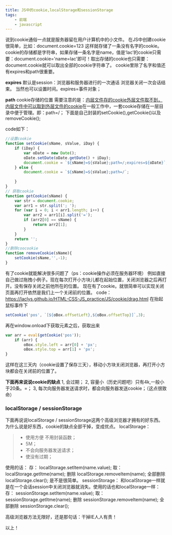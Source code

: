 ```yaml
---
title: JS中的cookie,localStorage和sessionStorage
tags: 
	- 前端 
	- javascript
---
```

说到cookie通俗一点就是服务器留在用户计算机中的小文件。
在JS中创建cookie很简单，比如：document.cookie=123 这样就存储了一条没有名字的cookie。
cookie的存储都是字符串，如果存储一条名字是name，值是‘lac’的cookie只需要：document.cookie='name=lac'即可！取出存储的cookie也只需要：
document.cookie就可以取出全部的cookie字符串了。
cookie里除了名字和值还有expires和path很重要。

**expires** 默认是session：浏览器和服务器进行的一次通话  浏览器关闭一次会话结束。
当然也可以设置时间。expires=事件对象；

**path** cookie存储的位置 需要注意的是：<u>内层文件存的cookie外层文件取不到，内层文件中可以取到外层文件的cookie</u>在一般工作中，一套cookie存储在一层目录中便于管理。即：path=/；
下面是自己封装的setCookie(),getCookie()以及removeCookie();
<!-- more -->
code如下：
```javascript
//设置cookie
function setCookie(sName, sValue, iDay) {
    if (iDay) {
        var oDate = new Date();
        oDate.setDate(oDate.getDate() + iDay);
        document.cookie = `${sName}=${sValue};path=/;expires=${oDate}`;
    } else {
        document.cookie = `${sName}=${sValue};path=/`;
    
    }
}
// 获取cookie
function getCookie(sName) {
    var str = document.cookie;
    var arr1 = str.split('; ');
    for (var i = 0; i < arr1.length; i++) {
        var arr2 = arr1[i].split('=');
        if (arr2[0] == sName) {
            return arr2[1];
        }
    }
    return '';
}
//删除coocookie
function removeCookie(sName){
    setCookie(sName,'',-1);
}
```
有了cookie就能解决很多问题了（ps：cookie操作必须在服务器环境）
例如直接自己做过拖拽小例子。现在每次打开小方块儿都在起始位置，关闭浏览器之后再打开。没有保存关闭之前他所在的位置。
现在有了cookie。就很简单可以实现关闭页面再打开依然是我们上一个关闭前的位置。
code：
https://laclys.github.io/HTML-CSS-JS_practice/JS/cookie/drag.html
在抬起鼠标事件下
```javascript
setCookie('pos', `[${oBox.offsetLeft},${oBox.offsetTop}]`,3);
```
再在window.onload下获取元素之后，获取出来
```javascript
var arr = eval(getCookie('pos'));
    if (arr) {
        oBox.style.left = arr[0] + 'px';
        oBox.style.top = arr[1] + 'px';
}
```
这样在这三天内（cookie设置了保存三天），移动小方块关闭浏览器，再打开小方块都会在关闭前的位置了。

**下面再来说说cookie的缺点**
1, 会过期；
2, 容量小（历史问题吧）只有4k,一般小于20条。=；
3, 每次向服务器发送请求时，都会向服务器发送cookie；（这点很致命）

###  localStorage / sessionStorage
下面再说说localStorage / sessionStorage这两个高级浏览器才拥有的好东西。为什么说是好东西，cookie的缺点全部干掉，变成优点。
localStorage：
>*  使用方便 不用封装函数；
>*  5M；
>*  不会向服务器发送请求；
>*  使没有过期；

使用的话：
        存：  localStorage.setItem(name.value);
        取：  localStorage.getItme(name);
        删除  localStorage.removeItem(name);
        全部删除 localStorage.clear();
是不是很简单。
sessionStorage：
和localStorage一样就是在一个会话session中关闭浏览器就消失。使用的话也和localStorage一样：
        存：  sessionStorage.setItem(name.value);
        取：  sessionStorage.getItme(name);
        删除  sessionStorage.removeItem(name);
        全部删除 sessionStorage.clear();

高级浏览器方法无限好，还是那句话：干掉IE人人有责！


以上！

